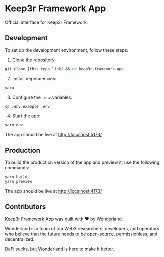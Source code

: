 # Keep3r Framework App

Official interface for Keep3r Framework.

## Development

To set up the development environment, follow these steps:

1. Clone the repository:

```bash
git clone [this repo link] && cd keep3r-framework-app
```

2. Install dependencies:

```bash
yarn
```

3. Configure the `.env` variables:

```bash
cp .env.example .env
```

4. Start the app:

```bash
yarn dev
```

The app should be live at [http://localhost:5173/](http://localhost:5173/)

## Production

To build the production version of the app and preview it, use the following commands:

```bash
yarn build
yarn preview
```

The app should be live at [http://localhost:4173/](http://localhost:4173/)

## Contributors

Keep3r Framework App was built with ❤️ by [Wonderland](https://defi.sucks).

Wonderland is a team of top Web3 researchers, developers, and operators who believe that the future needs to be open-source, permissionless, and decentralized.

[DeFi sucks](https://defi.sucks), but Wonderland is here to make it better.
